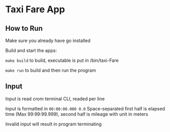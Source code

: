 
# Taxi Fare App

## How to Run
Make sure you already have go installed

Build and start the apps:

`make build` to build, executable is put in /bin/taxi-Fare

`make run` to build and then run the program



## Input

Input is read crom terminal CLI, readed per line

Input is formatted in `00:00:00.000 0.0` Space-separated first half is elapsed time (Max 99:99:99.999), second half is mileage with unit in meters

Invalid input will result in program terminating